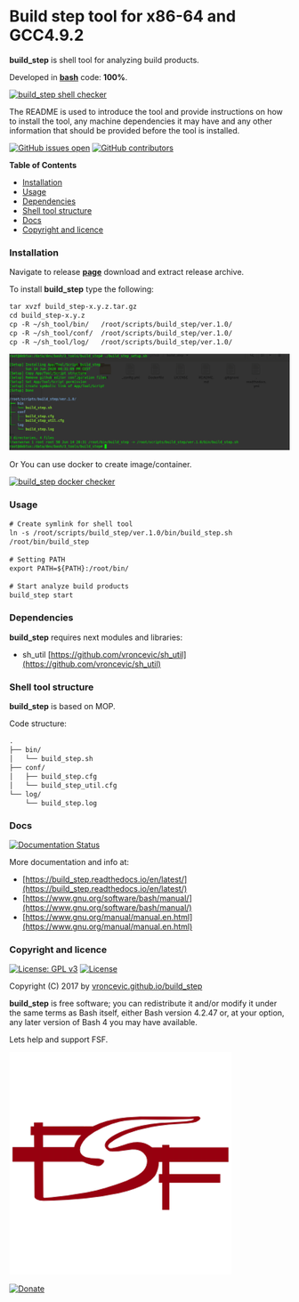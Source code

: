 # Build step tool for x86-64 and GCC4.9.2

**build_step** is shell tool for analyzing build products.

Developed in **[bash](https://en.wikipedia.org/wiki/Bash_(Unix_shell))** code: **100%**.

[![build_step shell checker](https://github.com/vroncevic/build_step/workflows/build_step%20shell%20checker/badge.svg)](https://github.com/vroncevic/build_step/actions?query=workflow%3A%22build_step+shell+checker%22)

The README is used to introduce the tool and provide instructions on
how to install the tool, any machine dependencies it may have and any
other information that should be provided before the tool is installed.

[![GitHub issues open](https://img.shields.io/github/issues/vroncevic/build_step.svg)](https://github.com/vroncevic/build_step/issues) [![GitHub contributors](https://img.shields.io/github/contributors/vroncevic/build_step.svg)](https://github.com/vroncevic/build_step/graphs/contributors)

<!-- START doctoc generated TOC please keep comment here to allow auto update -->
<!-- DON'T EDIT THIS SECTION, INSTEAD RE-RUN doctoc TO UPDATE -->
**Table of Contents**

- [Installation](#installation)
- [Usage](#usage)
- [Dependencies](#dependencies)
- [Shell tool structure](#shell-tool-structure)
- [Docs](#docs)
- [Copyright and licence](#copyright-and-licence)

<!-- END doctoc generated TOC please keep comment here to allow auto update -->

### Installation

Navigate to release **[page](https://github.com/vroncevic/build_step/releases)** download and extract release archive.

To install **build_step** type the following:

```
tar xvzf build_step-x.y.z.tar.gz
cd build_step-x.y.z
cp -R ~/sh_tool/bin/   /root/scripts/build_step/ver.1.0/
cp -R ~/sh_tool/conf/  /root/scripts/build_step/ver.1.0/
cp -R ~/sh_tool/log/   /root/scripts/build_step/ver.1.0/
```

![alt tag](https://raw.githubusercontent.com/vroncevic/build_step/dev/docs/setup_tree.png)

Or You can use docker to create image/container.

[![build_step docker checker](https://github.com/vroncevic/build_step/workflows/build_step%20docker%20checker/badge.svg)](https://github.com/vroncevic/build_step/actions?query=workflow%3A%22build_step+docker+checker%22)

### Usage

```
# Create symlink for shell tool
ln -s /root/scripts/build_step/ver.1.0/bin/build_step.sh /root/bin/build_step

# Setting PATH
export PATH=${PATH}:/root/bin/

# Start analyze build products
build_step start
```

### Dependencies

**build_step** requires next modules and libraries:
* sh_util [https://github.com/vroncevic/sh_util](https://github.com/vroncevic/sh_util)

### Shell tool structure

**build_step** is based on MOP.

Code structure:
```
.
├── bin/
│   └── build_step.sh
├── conf/
│   ├── build_step.cfg
│   └── build_step_util.cfg
└── log/
    └── build_step.log
```

### Docs

[![Documentation Status](https://readthedocs.org/projects/build_step/badge/?version=latest)](https://build_step.readthedocs.io/projects/build_step/en/latest/?badge=latest)

More documentation and info at:
* [https://build_step.readthedocs.io/en/latest/](https://build_step.readthedocs.io/en/latest/)
* [https://www.gnu.org/software/bash/manual/](https://www.gnu.org/software/bash/manual/)
* [https://www.gnu.org/manual/manual.en.html](https://www.gnu.org/manual/manual.en.html)

### Copyright and licence

[![License: GPL v3](https://img.shields.io/badge/License-GPLv3-blue.svg)](https://www.gnu.org/licenses/gpl-3.0) [![License](https://img.shields.io/badge/License-Apache%202.0-blue.svg)](https://opensource.org/licenses/Apache-2.0)

Copyright (C) 2017 by [vroncevic.github.io/build_step](https://vroncevic.github.io/build_step)

**build_step** is free software; you can redistribute it and/or modify
it under the same terms as Bash itself, either Bash version 4.2.47 or,
at your option, any later version of Bash 4 you may have available.

Lets help and support FSF.

[![Free Software Foundation](https://raw.githubusercontent.com/vroncevic/build_step/dev/docs/fsf-logo_1.png)](https://my.fsf.org/)

[![Donate](https://www.paypalobjects.com/en_US/i/btn/btn_donateCC_LG.gif)](https://my.fsf.org/donate/)
